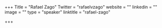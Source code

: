 +++
Title = "Rafael Zago"
Twitter = "rafaelvzago"
website = ""
linkedin = ""
image = ""
type = "speaker"
linktitle = "rafael-zago"

+++

